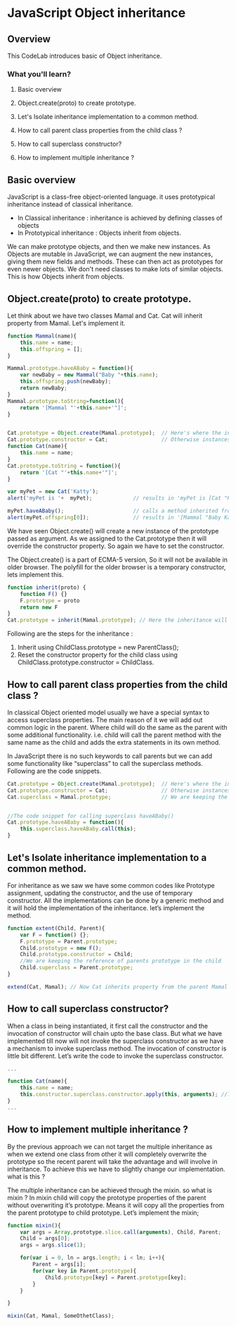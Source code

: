 # JavaScript Object inheritance

## Overview
This CodeLab introduces basic of Object inheritance.

### What you'll learn?

1. Basic overview

2. Object.create(proto) to create prototype.

3. Let's Isolate inheritance implementation to a common method.

4. How to call parent class properties from the child class ?

5. How to call superclass constructor?

6. How to implement multiple inheritance ?

## Basic overview

JavaScript is a class-free object-oriented language. it uses prototypical inheritance instead of classical inheritance. 
- In Classical inheritance : inheritance is achieved by defining classes of objects
- In Prototypical inheritance : Objects inherit from objects.

We can make prototype objects, and then we make new instances. As Objects are mutable in JavaScript, we can augment the new instances, giving them new fields and methods. These can then act as prototypes for even newer objects. We don't need classes to make lots of similar objects. This is how Objects inherit from objects.

## Object.create(proto) to create prototype.

Let think about we have two classes Mamal and Cat. Cat will inherit property from Mamal. Let's implement it.

```javascript
function Mammal(name){ 
	this.name = name;
	this.offspring = [];
} 

Mammal.prototype.haveABaby = function(){ 
	var newBaby = new Mammal("Baby "+this.name);
	this.offspring.push(newBaby);
	return newBaby;
} 
Mammal.prototype.toString=function(){ 
	return '[Mammal "'+this.name+'"]';
}


Cat.prototype = Object.create(Mamal.prototype);  // Here's where the inheritance occurs 
Cat.prototype.constructor = Cat;       			 // Otherwise instances of Cat would have a constructor of Mammal 
function Cat(name){ 
	this.name = name;
} 
Cat.prototype.toString = function(){ 
	return '[Cat "'+this.name+'"]';
}

var myPet = new Cat('Katty');
alert('myPet is '+  myPet);             // results in 'myPet is [Cat "Katty"]'

myPet.haveABaby();                    	// calls a method inherited from Mammal 
alert(myPet.offspring[0]);				// results in '[Mammal "Baby Katty"]' 
```

We have seen Object.create() will create a new instance of the prototype passed as argument. As we assigned to the Cat.prototype then it will override the constructor property. So again we have to set the constructor. 

The Object.create() is a part of ECMA-5 version, So it will not be available in older browser. The polyfill for the older browser is a temporary constructor, lets implement this.

```javascript
function inherit(proto) {
	function F() {}
	F.prototype = proto
	return new F
}
Cat.prototype = inherit(Mamal.prototype); // Here the inheritance will occurs.
```

Following are the steps for the inheritance : 

1. Inherit using ChildClass.prototype = new ParentClass();
2. Reset the constructor property for the child class using ChildClass.prototype.constructor = ChildClass.

## How to call parent class properties from the child class ?

In classical Object oriented model usually we have a special syntax to access superclass properties. The main reason of it we will add out common logic in the parent. Where child will do the same as the parent with some additional functionality. i.e. child will call the parent method with the same name as the child and adds the extra statements in its own method.

In JavaScript there is no such keywords to call parents but we can add some functionality like “superclass” to call the superclass methods. Following are the code snippets.

```javascript
Cat.prototype = Object.create(Mamal.prototype);  // Here's where the inheritance occurs 
Cat.prototype.constructor = Cat;       			 // Otherwise instances of Cat would have a constructor of Mammal
Cat.superclass = Mamal.prototype;				 // We are keeping the reference of parents prototype in the child


//The code snippet for calling superclass haveABaby()
Cat.prototype.haveABaby = function(){ 
	this.superclass.haveABaby.call(this);
}
```

## Let's Isolate inheritance implementation to a common method.

For inheritance as we saw we have some common codes like Prototype assignment, updating the constructor, and the use of temporary constructor. All the implementations can be done by a generic method and it will hold the implementation of the inheritance. let’s implement the method.

```javascript
function extent(Child, Parent){
    var F = function() {};
    F.prototype = Parent.prototype;
    Child.prototype = new F();
    Child.prototype.constructor = Child;
    //We are keeping the reference of parents prototype in the child
    Child.superclass = Parent.prototype;
}

extend(Cat, Mamal); // Now Cat inherits property from the parent Mamal
```

## How to call superclass constructor?

When a class in being instantiated, it first call the constructor and the invocation of constructor will chain upto the base class. But what we have implemented till now will not invoke the superclass constructor as we have a mechanism to invoke superclass method. The invocation of constructor is little bit different. Let’s write the code to invoke the superclass constructor.

```javascript
...

function Cat(name){ 
	this.name = name;
	this.constructor.superclass.constructor.apply(this, arguments); //This will call the superclass constructor.
}
...
```

## How to implement multiple inheritance ? 

By the previous approach we can not target the multiple inheritance as when we extend one class from other it will completely overwrite the prototype so the recent parent will take the advantage and will involve in inheritance. To achieve this we have to slightly change our implementation. what is this ?

The multiple inheritance can be achieved through the mixin. so what is mixin ? In mixin child will copy the prototype properties of the parent without overwriting it’s prototype. Means it will copy all the properties from the parent prototype to child prototype. Let’s implement the mixin;

```javascript
function mixin(){
    var args = Array,prototype.slice.call(arguments), Child, Parent;
    Child = args[0];
    args = args.slice(1);

    for(var i = 0, ln = args.length; i < ln; i++){
        Parent = args[i];
        for(var key in Parent.prototype){
            Child.prototype[key] = Parent.prototype[key];
        }
    }

}

mixin(Cat, Mamal, SomeOthetClass); 
```
